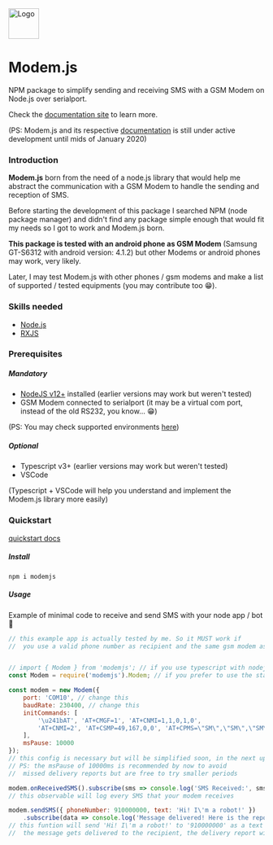 <img src="https://jruipinto.github.io/modemjs/img/modemjs_logo_gray.svg" alt="Logo" width="60"/>



# Modem.js

NPM package to simplify sending and receiving SMS with a GSM Modem on Node.js over serialport.

Check the [documentation site](https://jruipinto.github.io/modemjs/) to learn more.

(PS: Modem.js and its respective [documentation](https://jruipinto.github.io/modemjs/) is still under active development until mids of January 2020)

### Introduction

**Modem.js** born from the need of a node.js library that would help me abstract the communication with a GSM Modem to handle the sending and reception of SMS.

Before starting the development of this package I searched NPM (node package manager) and didn't find any package simple enough that would fit my needs so I got to work and Modem.js born.

**This package is tested with an android phone as GSM Modem** (Samsung GT-S6312 with android version: 4.1.2) but other Modems or android phones may work, very likely.

Later, I may test Modem.js with other phones / gsm modems and make a list of supported / tested equipments (you may contribute too 😁).

### Skills needed

- [Node.js](https://nodejs.org/dist/latest-v12.x/docs/api/)
- [RXJS](https://rxjs-dev.firebaseapp.com)

### Prerequisites

##### Mandatory

- [NodeJS v12+](https://nodejs.org/en/download/) installed (earlier versions may work but weren't tested)
- GSM Modem connected to serialport (it may be a virtual com port, instead of the old RS232, you know... 😁)

(PS: You may check supported environments [here](https://jruipinto.github.io/modemjs/docs/supported-environments))

##### Optional

- Typescript v3+ (earlier versions may work but weren't tested)
- VSCode

(Typescript + VSCode will help you understand and implement the Modem.js library more easily)

### Quickstart

[quickstart docs](https://jruipinto.github.io/modemjs/docs/quickstart)

##### Install

```npm i modemjs```

##### Usage

Example of minimal code to receive and send SMS with your node app / bot 🤖

```javascript
// this example app is actually tested by me. So it MUST work if 
//  you use a valid phone number as recipient and the same gsm modem as me


// import { Modem } from 'modemjs'; // if you use typescript with nodejs
const Modem = require('modemjs').Modem; // if you prefer to use the standard nodejs' style javascript

const modem = new Modem({
    port: 'COM10', // change this 
    baudRate: 230400, // change this
    initCommands: [
        '\u241bAT', 'AT+CMGF=1', 'AT+CNMI=1,1,0,1,0',
        'AT+CNMI=2', 'AT+CSMP=49,167,0,0', 'AT+CPMS=\"SM\",\"SM\",\"SM\"'
    ],
    msPause: 10000
});
// this config is necessary but will be simplified soon, in the next updates of modem.js
// PS: the msPause of 10000ms is recommended by now to avoid
//  missed delivery reports but are free to try smaller periods

modem.onReceivedSMS().subscribe(sms => console.log('SMS Received:', sms));
// this observable will log every SMS that your modem receives

modem.sendSMS({ phoneNumber: 910000000, text: 'Hi! I\'m a robot!' })
    .subscribe(data => console.log('Message delivered! Here is the report:', data));
// this funtion will send 'Hi! I\'m a robot!' to '910000000' as a text message / SMS and when
//  the message gets delivered to the recipient, the delivery report will be logged

```
